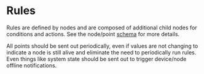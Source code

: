 # Rules

Rules are defined by nodes and are composed of additional child nodes for
conditions and actions. See the node/point
[schema](https://github.com/simpleiot/simpleiot/blob/master/data/rule.go) for
more details.

All points should be sent out periodically, even if values are not changing to
indicate a node is still alive and eliminate the need to periodically run rules.
Even things like system state should be sent out to trigger device/node offline
notifications.
